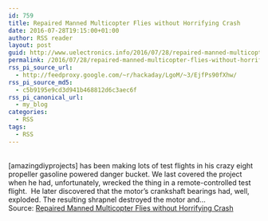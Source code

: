 ```yaml
---
id: 759
title: Repaired Manned Multicopter Flies without Horrifying Crash
date: 2016-07-28T19:15:00+01:00
author: RSS reader
layout: post
guid: http://www.uelectronics.info/2016/07/28/repaired-manned-multicopter-flies-without-horrifying-crash/
permalink: /2016/07/28/repaired-manned-multicopter-flies-without-horrifying-crash/
rss_pi_source_url:
  - http://feedproxy.google.com/~r/hackaday/LgoM/~3/EjfPs90fXhw/
rss_pi_source_md5:
  - c5b9195e9cd3d941b468812d6c3aec6f
rss_pi_canonical_url:
  - my_blog
categories:
  - RSS
tags:
  - RSS
---
```

&#013;  
[amazingdiyprojects] has been making lots of test flights in his crazy eight propeller gasoline powered danger bucket. We last covered the project when he had, unfortunately, wrecked the thing in a remote-controlled test flight.  He later discovered that the motor’s crankshaft bearings had, well, exploded. The resulting shrapnel destroyed the motor and…&#013;  
Source: <a href="http://feedproxy.google.com/~r/hackaday/LgoM/~3/EjfPs90fXhw/" target="_blank">Repaired Manned Multicopter Flies without Horrifying Crash</a>